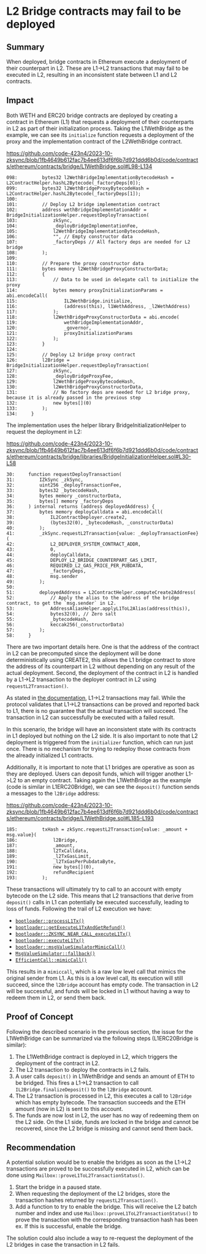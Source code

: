 # L2 Bridge contracts may fail to be deployed

## Summary

When deployed, bridge contracts in Ethereum execute a deployment of their counterpart in L2. These are L1->L2 transactions that may fail to be executed in L2, resulting in an inconsistent state between L1 and L2 contracts.

## Impact

Both WETH and ERC20 bridge contracts are deployed by creating a contract in Ethereum (L1) that requests a deployment of their counterparts in L2 as part of their initialization process. Taking the L1WethBridge as the example, we can see its `initialize` function requests a deployment of the proxy and the implementation contract of  the L2WethBridge contract.

https://github.com/code-423n4/2023-10-zksync/blob/1fb4649b612fac7b4ee613df6f6b7d921ddd6b0d/code/contracts/ethereum/contracts/bridge/L1WethBridge.sol#L98-L134

```solidity
098:         bytes32 l2WethBridgeImplementationBytecodeHash = L2ContractHelper.hashL2Bytecode(_factoryDeps[0]);
099:         bytes32 l2WethBridgeProxyBytecodeHash = L2ContractHelper.hashL2Bytecode(_factoryDeps[1]);
100: 
101:         // Deploy L2 bridge implementation contract
102:         address wethBridgeImplementationAddr = BridgeInitializationHelper.requestDeployTransaction(
103:             zkSync,
104:             _deployBridgeImplementationFee,
105:             l2WethBridgeImplementationBytecodeHash,
106:             "", // Empty constructor data
107:             _factoryDeps // All factory deps are needed for L2 bridge
108:         );
109: 
110:         // Prepare the proxy constructor data
111:         bytes memory l2WethBridgeProxyConstructorData;
112:         {
113:             // Data to be used in delegate call to initialize the proxy
114:             bytes memory proxyInitializationParams = abi.encodeCall(
115:                 IL2WethBridge.initialize,
116:                 (address(this), l1WethAddress, _l2WethAddress)
117:             );
118:             l2WethBridgeProxyConstructorData = abi.encode(
119:                 wethBridgeImplementationAddr,
120:                 _governor,
121:                 proxyInitializationParams
122:             );
123:         }
124: 
125:         // Deploy L2 bridge proxy contract
126:         l2Bridge = BridgeInitializationHelper.requestDeployTransaction(
127:             zkSync,
128:             _deployBridgeProxyFee,
129:             l2WethBridgeProxyBytecodeHash,
130:             l2WethBridgeProxyConstructorData,
131:             // No factory deps are needed for L2 bridge proxy, because it is already passed in the previous step
132:             new bytes[](0)
133:         );
134:     }
```

The implementation uses the helper library BridgeInitializationHelper to request the deployment in L2:

https://github.com/code-423n4/2023-10-zksync/blob/1fb4649b612fac7b4ee613df6f6b7d921ddd6b0d/code/contracts/ethereum/contracts/bridge/libraries/BridgeInitializationHelper.sol#L30-L58

```solidity
30:     function requestDeployTransaction(
31:         IZkSync _zkSync,
32:         uint256 _deployTransactionFee,
33:         bytes32 _bytecodeHash,
34:         bytes memory _constructorData,
35:         bytes[] memory _factoryDeps
36:     ) internal returns (address deployedAddress) {
37:         bytes memory deployCalldata = abi.encodeCall(
38:             IL2ContractDeployer.create2,
39:             (bytes32(0), _bytecodeHash, _constructorData)
40:         );
41:         _zkSync.requestL2Transaction{value: _deployTransactionFee}(
42:             L2_DEPLOYER_SYSTEM_CONTRACT_ADDR,
43:             0,
44:             deployCalldata,
45:             DEPLOY_L2_BRIDGE_COUNTERPART_GAS_LIMIT,
46:             REQUIRED_L2_GAS_PRICE_PER_PUBDATA,
47:             _factoryDeps,
48:             msg.sender
49:         );
50: 
51:         deployedAddress = L2ContractHelper.computeCreate2Address(
52:             // Apply the alias to the address of the bridge contract, to get the `msg.sender` in L2.
53:             AddressAliasHelper.applyL1ToL2Alias(address(this)),
54:             bytes32(0), // Zero salt
55:             _bytecodeHash,
56:             keccak256(_constructorData)
57:         );
58:     }
```

There are two important details here. One is that the address of the contract in L2 can be precomputed since the deployment will be done deterministically using CREATE2, this allows the L1 bridge contract to store the address of its counterpart in L2 without depending on any result of the actual deployment. Second, the deployment of the contract in L2 is handled by a L1->L2 transaction to the deployer contract in L2 using `requestL2Transaction()`.

As stated in [the documentation](https://github.com/code-423n4/2023-10-zksync/blob/main/docs/Smart%20contract%20Section/Handling%20L1%E2%86%92L2%20ops%20on%20zkSync.md), L1->L2 transactions may fail. While the protocol validates that L1->L2 transactions can be proved and reported back to L1, there is no guarantee that the actual transaction will succeed. The transaction in L2 can successfully be executed with a failed result.

In this scenario, the bridge will have an inconsistent state with its contracts in L1 deployed but nothing on the L2 side. It is also important to note that L2 deployment is triggered from the `initializer` function, which can run just once. There is no mechanism for trying to redeploy those contracts from the already initialized L1 contracts.

Additionally, it is important to note that L1 bridges are operative as soon as they are deployed. Users can deposit funds, which will trigger another L1->L2 to an empty contract. Taking again the L1WethBridge as the example (code is similar in L1ERC20Bridge), we can see the `deposit()` function sends a messages to the `l2Bridge` address:

https://github.com/code-423n4/2023-10-zksync/blob/1fb4649b612fac7b4ee613df6f6b7d921ddd6b0d/code/contracts/ethereum/contracts/bridge/L1WethBridge.sol#L185-L193

```solidity
185:         txHash = zkSync.requestL2Transaction{value: _amount + msg.value}(
186:             l2Bridge,
187:             _amount,
188:             l2TxCalldata,
189:             _l2TxGasLimit,
190:             _l2TxGasPerPubdataByte,
191:             new bytes[](0),
192:             refundRecipient
193:         );
```

These transactions will ultimately try to call to an account with empty bytecode on the L2 side. This means that L2 transactions that derive from `deposit()` calls in L1 can potentially be executed successfully, leading to loss of funds. Following the trail of L2 execution we have:

- [`bootloader::processL1Tx()`](https://github.com/code-423n4/2023-10-zksync/blob/1fb4649b612fac7b4ee613df6f6b7d921ddd6b0d/code/system-contracts/bootloader/bootloader.yul#L863)
- [`bootloader::getExecuteL1TxAndGetRefund()`](https://github.com/code-423n4/2023-10-zksync/blob/1fb4649b612fac7b4ee613df6f6b7d921ddd6b0d/code/system-contracts/bootloader/bootloader.yul#L977)
- [`bootloader::ZKSYNC_NEAR_CALL_executeL1Tx()`](https://github.com/code-423n4/2023-10-zksync/blob/1fb4649b612fac7b4ee613df6f6b7d921ddd6b0d/code/system-contracts/bootloader/bootloader.yul#L1632)
- [`bootloader::executeL1Tx()`](https://github.com/code-423n4/2023-10-zksync/blob/1fb4649b612fac7b4ee613df6f6b7d921ddd6b0d/code/system-contracts/bootloader/bootloader.yul#L2318)
- [`bootloader::msgValueSimulatorMimicCall()`](https://github.com/code-423n4/2023-10-zksync/blob/1fb4649b612fac7b4ee613df6f6b7d921ddd6b0d/code/system-contracts/bootloader/bootloader.yul#L1763)
- [`MsgValueSimulator::fallback()`](https://github.com/code-423n4/2023-10-zksync/blob/1fb4649b612fac7b4ee613df6f6b7d921ddd6b0d/code/system-contracts/contracts/MsgValueSimulator.sol#L35)
- [`EfficientCall::mimicCall()`](https://github.com/code-423n4/2023-10-zksync/blob/1fb4649b612fac7b4ee613df6f6b7d921ddd6b0d/code/system-contracts/contracts/libraries/EfficientCall.sol#L105)

This results in a `mimiccall`, which is a raw low level call that mimics the original sender from L1. As this is a low level call, its execution will still succeed, since the `l2Bridge` account has empty code. The transaction in L2 will be successful, and funds will be locked in L1 without having a way to redeem them in L2, or send them back.

## Proof of Concept

Following the described scenario in the previous section, the issue for the L1WethBridge can be summarized via the following steps (L1ERC20Bridge is similar):

1. The L1WethBridge contract is deployed in L2, which triggers the deployment of the contract in L2.
2. The L2 transaction to deploy the contracts in L2 fails. 
3. A user calls `deposit()` in L1WethBridge and sends an amount of ETH to be bridged. This fires a L1->L2 transaction to call `IL2Bridge.finalizeDeposit()` to the `l2Bridge` account.
4. The L2 transaction is processed in L2, this executes a call to `l2Bridge` which has empty bytecode. The transaction succeeds and the ETH amount (now in L2) is sent to this account.
5. The funds are now lost in L2, the user has no way of redeeming them on the L2 side. On the L1 side, funds are locked in the bridge and cannot be recovered, since the L2 bridge is missing and cannot send them back.

## Recommendation

A potential solution would be to enable the bridges as soon as the L1->L2 transactions are proved to be successfully executed in L2, which can be done using `Mailbox::proveL1ToL2TransactionStatus()`.

1. Start the bridge in a paused state.
2. When requesting the deployment of the L2 bridges, store the transaction hashes returned by `requestL2Transaction()`.
3. Add a function to try to enable the bridge. This will receive the L2 batch number and index and use `Mailbox::proveL1ToL2TransactionStatus()` to prove the transaction with the corresponding transaction hash has been ex. If this is successful, enable the bridge.

The solution could also include a way to re-request the deployment of the L2 bridges in case the transaction in L2 fails.
